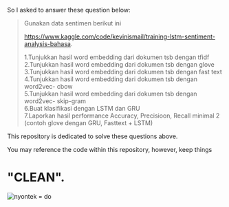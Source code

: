 So I asked to answer these question below:

> Gunakan data sentimen berikut ini
> 
> https://www.kaggle.com/code/kevinismail/training-lstm-sentiment-analysis-bahasa.
> 
> 1.Tunjukkan hasil word embedding dari dokumen tsb dengan tfidf <br />
> 2.Tunjukkan hasil word embedding dari dokumen tsb dengan glove <br />
> 3.Tunjukkan hasil word embedding dari dokumen tsb dengan fast text <br />
> 4.Tunjukkan hasil word embedding dari dokumen tsb dengan word2vec- cbow <br />
> 5.Tunjukkan hasil word embedding dari dokumen tsb dengan word2vec- skip-gram <br />
> 6.Buat klasifikasi dengan LSTM dan GRU <br />
> 7.Laporkan hasil performance Accuracy, Precisioon, Recall minimal 2 (contoh glove dengan GRU, Fasttext + LSTM) <br />

This repository is dedicated to solve these questions above. 

You may reference the code within this repository, however, keep things 

<h1>"CLEAN".</h1>

![nyontek = do]([http://url/to/img.png](https://s.kaskus.id/images/2017/03/03/9553807_20170303100037.jpg))
